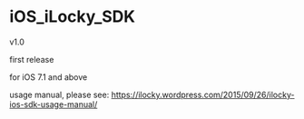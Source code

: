 # iOS_iLocky_SDK

v1.0

first release

for iOS 7.1 and above

usage manual, please see: https://ilocky.wordpress.com/2015/09/26/ilocky-ios-sdk-usage-manual/
